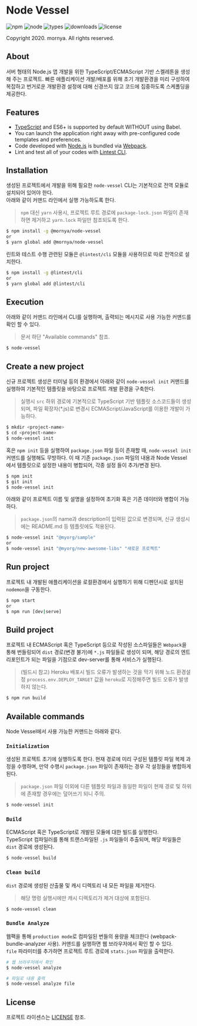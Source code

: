 # Node Vessel
![npm](https://img.shields.io/npm/v/@mornya/node-vessel)
![node](https://img.shields.io/node/v/@mornya/node-vessel)
![types](https://img.shields.io/npm/types/@mornya/node-vessel)
![downloads](https://img.shields.io/npm/dw/@mornya/node-vessel)
![license](https://img.shields.io/npm/l/@mornya/node-vessel)

Copyright 2020. mornya. All rights reserved.

## About
서버 형태의 Node.js 앱 개발을 위한 TypeScript/ECMAScript 기반 스켈레톤을 생성해 주는 프로젝트.
빠른 애플리케이션 개발/배포를 위해 초기 개발환경을 미리 구성하여 복잡하고 번거로운 개발환경 설정에 대해 신경쓰지 않고 코드에 집중하도록 스케폴딩을 제공한다.

## Features
- [TypeScript](https://www.typescriptlang.org/) and ES6+ is supported by default WITHOUT using Babel.
- You can launch the application right away with pre-configured code templates and preferences.
- Code developed with [Node.js](https://nodejs.org/) is bundled via [Webpack](https://webpack.js.org/).
- Lint and test all of your codes with [Lintest CLI](https://npmjs.com/@lintest/cli).

## Installation
생성된 프로젝트에서 개발을 위해 필요한 `node-vessel` CLI는 기본적으로 전역 모듈로 설치되어 있어야 한다.<br>
아래와 같이 커맨드 라인에서 실행 가능하도록 한다.
> `npm` 대신 `yarn` 사용시, 프로젝트 루트 경로에 `package-lock.json` 파일이 존재하면 제거하고 `yarn.lock` 파일만 참조되도록 한다.
```bash
$ npm install -g @mornya/node-vessel
or
$ yarn global add @mornya/node-vessel
```
린트와 테스트 수행 관련된 모듈은 `@lintest/cli` 모듈을 사용하므로 따로 전역으로 설치한다.
```bash
$ npm install -g @lintest/cli
or
$ yarn global add @lintest/cli
```

## Execution
아래와 같이 커맨드 라인에서 CLI를 실행하며, 출력되는 메시지로 사용 가능한 커맨드를 확인 할 수 있다.
> 문서 하단 "Available commands" 참조.
```bash
$ node-vessel
```

## Create a new project
신규 프로젝트 생성은 터미널 등의 환경에서 아래와 같이 `node-vessel init` 커맨드를 실행하여 기본적인 템플릿을 바탕으로 프로젝트 개발 환경을 구축한다.
> 실행시 `src` 하위 경로에 기본적으로 TypeScript 기반 템플릿 소스코드들이 생성되며, 파일 확장자(*.js)로 변경시 ECMAScript/JavaScript를 이용한 개발이 가능하다.
```bash
$ mkdir <project-name>
$ cd <project-name>
$ node-vessel init
```
혹은 `npm init` 등을 실행하여 `package.json` 파일 등이 존재할 때, `node-vessel init` 커맨드를 실행해도 무방하다. 이 때 기존 `package.json` 파일의 내용과 Node Vessel에서 템플릿으로 설정한 내용이 병합되어, 각종 설정 들이 추가/변경 된다.
```bash
$ npm init
$ git init
$ node-vessel init
```
아래와 같이 프로젝트 이름 및 설명을 설정하여 초기화 혹은 기존 데이터와 병합이 가능하다.
> `package.json`의 name과 description이 입력된 값으로 변경되며, 신규 생성시에는 README.md 등 템플릿에도 적용된다.
```bash
$ node-vessel init "@myorg/sample"
or
$ node-vessel init "@myorg/new-awesome-libs" "새로운 프로젝트"
```

## Run project
프로젝트 내 개발된 애플리케이션을 로컬환경에서 실행하기 위해 디펜던시로 설치된 `nodemon`을 구동한다.
```bash
$ npm start
or
$ npm run [dev|serve]
```

## Build project
프로젝트 내 ECMAScript 혹은 TypeScript 등으로 작성된 소스파일들은 `Webpack`을 통해 번들링되어 `dist` 경로(변경 불가)에 `*.js` 파일들로 생성이 되며, 해당 경로의 엔트리포인트가 되는 파일을 기점으로 dev-server를 통해 서비스가 실행된다.
> (빌드시 참고) Heroku 배포시 빌드 오류가 발생하는 것을 막기 위해 노드 환경설정 `process.env.DEPLOY_TARGET` 값을 `heroku`로 지정해주면 빌드 오류가 발생하지 않는다.
```bash
$ npm run build
```

## Available commands
Node Vessel에서 사용 가능한 커맨드는 아래와 같다.

### `Initialization`
생성된 프로젝트 초기에 실행하도록 한다. 현재 경로에 미리 구성된 템플릿 파일 복제 과정을 수행하며, 만약 수행시 `package.json` 파일이 존재하는 경우 각 설정들을 병합하게 된다.
> `package.json` 파일 이외에 다른 템플릿 파일과 동일한 파일이 현재 경로 및 하위에 존재할 경우에는 덮어쓰기 되니 주의.
```bash
$ node-vessel init
```

### `Build`
ECMAScript 혹은 TypeScript로 개발된 모듈에 대한 빌드를 실행한다.<br>
TypeScript 컴파일러를 통해 트랜스파일된 `.js` 파일들이 추출되며, 해당 파일들은 `dist` 경로에 생성된다.
```bash
$ node-vessel build
```

### `Clean build`
`dist` 경로에 생성된 산출물 및 캐시 디렉토리 내 모든 파일을 제거한다.<br>
> 해당 명령 실행시에만 캐시 디렉토리가 제거 대상에 포함된다.
```bash
$ node-vessel clean
```

### `Bundle Analyze`
웹팩을 통해 `production mode`로 컴파일된 번들의 용량을 체크한다 (webpack-bundle-analyzer 사용). 커맨드를 실행하면 웹 브라우저에서 확인 할 수 있다.<br>
`file` 파라미터를 추가하면 프로젝트 루트 경로에 `stats.json` 파일을 출력한다.
```bash
# 웹 브라우저에서 확인
$ node-vessel analyze

# 파일로 내용 출력
$ node-vessel analyze file
```

## License
프로젝트 라이센스는 [LICENSE](https://mornya.github.io/documents/LICENSE-ISC) 참조.
